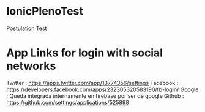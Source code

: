 # IonicPlenoTest
Postulation Test

# App Links for login with social networks

Twitter : https://apps.twitter.com/app/13774356/settings
Facebook : https://developers.facebook.com/apps/232305320583190/fb-login/
Google : Queda integrada internamente en firebase por ser de google
Github : https://github.com/settings/applications/525898


